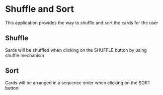 # Shuffle and Sort

This application provides the way to shuffle and sort the cards for the user

## Shuffle

Sards will be shuffled when clicking on the SHUFFLE button by using shuffle mechanism

## Sort

Cards will be arranged in a sequence order when clicking on the SORT button
